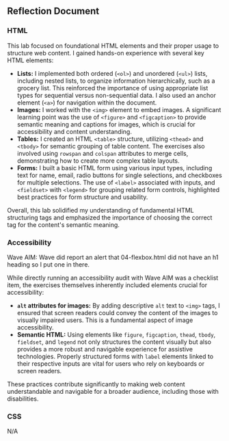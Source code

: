 ## Reflection Document

### HTML

This lab focused on foundational HTML elements and their proper usage to structure web content. I gained hands-on experience with several key HTML elements:

* **Lists:** I implemented both ordered (`<ol>`) and unordered (`<ul>`) lists, including nested lists, to organize information hierarchically, such as a grocery list. This reinforced the importance of using appropriate list types for sequential versus non-sequential data. I also used an anchor element (`<a>`) for navigation within the document.
* **Images:** I worked with the `<img>` element to embed images. A significant learning point was the use of `<figure>` and `<figcaption>` to provide semantic meaning and captions for images, which is crucial for accessibility and content understanding.
* **Tables:** I created an HTML `<table>` structure, utilizing `<thead>` and `<tbody>` for semantic grouping of table content. The exercises also involved using `rowspan` and `colspan` attributes to merge cells, demonstrating how to create more complex table layouts.
* **Forms:** I built a basic HTML form using various input types, including text for name, email, radio buttons for single selections, and checkboxes for multiple selections. The use of `<label>` associated with inputs, and `<fieldset>` with `<legend>` for grouping related form controls, highlighted best practices for form structure and usability.

Overall, this lab solidified my understanding of fundamental HTML structuring tags and emphasized the importance of choosing the correct tag for the content's semantic meaning.

### Accessibility

Wave AIM: Wave did report an alert that 04-flexbox.html did not have an h1 heading so I put one in there.

While directly running an accessibility audit with Wave AIM was a checklist item, the exercises themselves inherently included elements crucial for accessibility:

* **`alt` attributes for images:** By adding descriptive `alt` text to `<img>` tags, I ensured that screen readers could convey the content of the images to visually impaired users. This is a fundamental aspect of image accessibility.
* **Semantic HTML:** Using elements like `figure`, `figcaption`, `thead`, `tbody`, `fieldset`, and `legend` not only structures the content visually but also provides a more robust and navigable experience for assistive technologies. Properly structured forms with `label` elements linked to their respective inputs are vital for users who rely on keyboards or screen readers.

These practices contribute significantly to making web content understandable and navigable for a broader audience, including those with disabilities.

### CSS

N/A